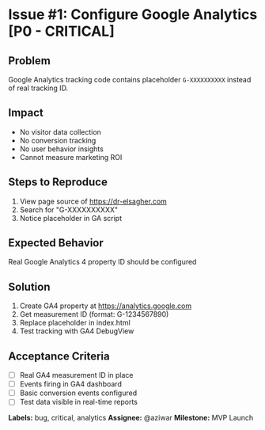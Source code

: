 # Issue #1: Configure Google Analytics [P0 - CRITICAL]

## Problem
Google Analytics tracking code contains placeholder `G-XXXXXXXXXX` instead of real tracking ID.

## Impact
- No visitor data collection
- No conversion tracking
- No user behavior insights
- Cannot measure marketing ROI

## Steps to Reproduce
1. View page source of https://dr-elsagher.com
2. Search for "G-XXXXXXXXXX"
3. Notice placeholder in GA script

## Expected Behavior
Real Google Analytics 4 property ID should be configured

## Solution
1. Create GA4 property at https://analytics.google.com
2. Get measurement ID (format: G-1234567890)
3. Replace placeholder in index.html
4. Test tracking with GA4 DebugView

## Acceptance Criteria
- [ ] Real GA4 measurement ID in place
- [ ] Events firing in GA4 dashboard
- [ ] Basic conversion events configured
- [ ] Test data visible in real-time reports

**Labels:** bug, critical, analytics
**Assignee:** @aziwar
**Milestone:** MVP Launch
